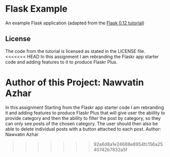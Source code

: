 # Flask Example

An example Flask application (adapted from the [Flask 0.12 tutorial](https://www.iwu.edu/~mliffito/flask_tutorial/))

## License

The code from the tutorial is licensed as stated in the LICENSE file.
<<<<<<< HEAD
In this assignment I am rebranding the Flaskr app starter code and adding features to it to produce Flaskr Plus.

Author of this Project: Nawvatin Azhar
=======
In this assignment Starting from the Flaskr app starter code I am rebranding it and adding features to produce Flaskr Plus that will give user the abiility to provide category and then the ability to filter the post by category, so they can only see posts of the chosen category. The user should then also be able to delete individual posts with a button attached to each post.
Author: Nawvatin Azhar
>>>>>>> 92a6d8a1e24688e8954fc156a2540742b7832a5f
